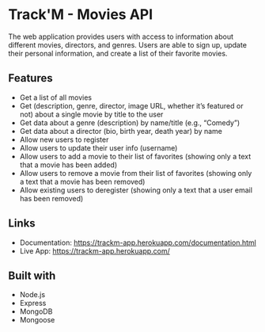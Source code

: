 # Track'M - Movies API
The web application provides users with access to information about different movies, directors, and genres. Users are able to sign up, update their personal information, and create a list of their favorite movies.

## Features
* Get a list of all movies 
* Get (description, genre, director, image URL, whether it’s featured or not) about a single movie by title to the user
* Get data about a genre (description) by name/title (e.g., “Comedy”)
* Get data about a director (bio, birth year, death year) by name
* Allow new users to register
* Allow users to update their user info (username)
* Allow users to add a movie to their list of favorites (showing only a text that a movie has been added)
* Allow users to remove a movie from their list of favorites (showing only a text that a movie has been removed)
* Allow existing users to deregister (showing only a text that a user email has been removed)

## Links
* Documentation: https://trackm-app.herokuapp.com/documentation.html
* Live App: https://trackm-app.herokuapp.com/


## Built with
* Node.js
* Express
* MongoDB
* Mongoose



